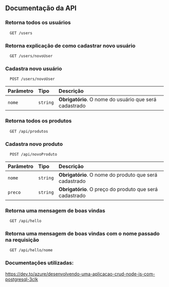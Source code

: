 
## Documentação da API

### Retorna todos os usuários

```http
  GET /users
```
### Retorna explicação de como cadastrar novo usuário

```http
  GET /users/novoUser
```
### Cadastra novo usuário

```http
  POST /users/novoUser
```

| Parâmetro   | Tipo       | Descrição                           |
| :---------- | :--------- | :---------------------------------- |
| `nome` | `string` | **Obrigatório**. O nome do usuário que será cadastrado |

### Retorna todos os produtos

```http
  GET /api/produtos
```
### Cadastra novo produto

```http
  POST /api/novoProduto
```

| Parâmetro   | Tipo       | Descrição                           |
| :---------- | :--------- | :---------------------------------- |
| `nome` | `string` | **Obrigatório**. O nome do produto que será cadastrado |
| `preco` | `string` | **Obrigatório**. O preço do produto que será cadastrado |

### Retorna uma mensagem de boas vindas

```http
  GET /api/hello
```

### Retorna uma mensagem de boas vindas com o nome passado na requisição

```http
  GET /api/hello/nome
```


### Documentações utilizadas:
https://dev.to/azure/desenvolvendo-uma-aplicacao-crud-node-js-com-postgresql-3clk